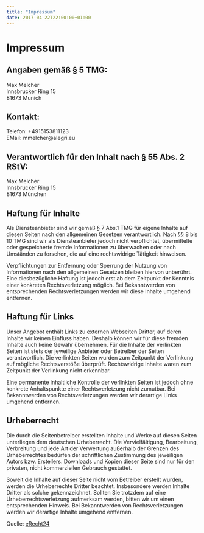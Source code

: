 ```yaml
---
title: "Impressum"
date: 2017-04-22T22:00:00+01:00
---
```


<h1>Impressum</h1> <h2>Angaben gem&auml;&szlig; &sect; 5 TMG:</h2> <p>Max Melcher<br />
Innsbrucker Ring 15<br /> 81673 Munich</p> <h2>Kontakt:</h2> <p>Telefon: +4915153811123<br /> EMail:
mmelcher@alegri.eu</p> <h2>Verantwortlich f&uuml;r den Inhalt nach &sect; 55 Abs. 2 RStV:</h2>
<p>Max Melcher<br /> Innsbrucker Ring 15<br /> 81673 M&uuml;nchen</p> <h2>Haftung f&uuml;r
Inhalte</h2> <p>Als Diensteanbieter sind wir gem&auml;&szlig; &sect; 7 Abs.1 TMG f&uuml;r eigene
Inhalte auf diesen Seiten nach den allgemeinen Gesetzen verantwortlich. Nach &sect;&sect; 8 bis 10 TMG
sind wir als Diensteanbieter jedoch nicht verpflichtet, &uuml;bermittelte oder gespeicherte fremde
Informationen zu &uuml;berwachen oder nach Umst&auml;nden zu forschen, die auf eine rechtswidrige
T&auml;tigkeit hinweisen.</p> <p>Verpflichtungen zur Entfernung oder Sperrung der Nutzung von
Informationen nach den allgemeinen Gesetzen bleiben hiervon unber&uuml;hrt. Eine diesbez&uuml;gliche
Haftung ist jedoch erst ab dem Zeitpunkt der Kenntnis einer konkreten Rechtsverletzung m&ouml;glich.
Bei Bekanntwerden von entsprechenden Rechtsverletzungen werden wir diese Inhalte umgehend
entfernen.</p> <h2>Haftung f&uuml;r Links</h2> <p>Unser Angebot enth&auml;lt Links zu externen
Webseiten Dritter, auf deren Inhalte wir keinen Einfluss haben. Deshalb k&ouml;nnen wir f&uuml;r diese
fremden Inhalte auch keine Gew&auml;hr &uuml;bernehmen. F&uuml;r die Inhalte der verlinkten Seiten ist
stets der jeweilige Anbieter oder Betreiber der Seiten verantwortlich. Die verlinkten Seiten wurden zum
Zeitpunkt der Verlinkung auf m&ouml;gliche Rechtsverst&ouml;&szlig;e &uuml;berpr&uuml;ft.
Rechtswidrige Inhalte waren zum Zeitpunkt der Verlinkung nicht erkennbar.</p> <p>Eine permanente
inhaltliche Kontrolle der verlinkten Seiten ist jedoch ohne konkrete Anhaltspunkte einer Rechtsverletzung
nicht zumutbar. Bei Bekanntwerden von Rechtsverletzungen werden wir derartige Links umgehend
entfernen.</p> <h2>Urheberrecht</h2> <p>Die durch die Seitenbetreiber erstellten Inhalte und Werke auf
diesen Seiten unterliegen dem deutschen Urheberrecht. Die Vervielf&auml;ltigung, Bearbeitung,
Verbreitung und jede Art der Verwertung au&szlig;erhalb der Grenzen des Urheberrechtes bed&uuml;rfen
der schriftlichen Zustimmung des jeweiligen Autors bzw. Erstellers. Downloads und Kopien dieser Seite
sind nur f&uuml;r den privaten, nicht kommerziellen Gebrauch gestattet.</p> <p>Soweit die Inhalte auf
dieser Seite nicht vom Betreiber erstellt wurden, werden die Urheberrechte Dritter beachtet. Insbesondere
werden Inhalte Dritter als solche gekennzeichnet. Sollten Sie trotzdem auf eine Urheberrechtsverletzung
aufmerksam werden, bitten wir um einen entsprechenden Hinweis. Bei Bekanntwerden von
Rechtsverletzungen werden wir derartige Inhalte umgehend entfernen.</p> <p>Quelle: <a
href="https://www.e-recht24.de">eRecht24</a></p>